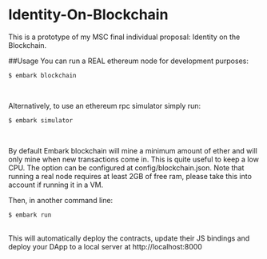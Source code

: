 # Identity-On-Blockchain
This is a prototype of my MSC final individual proposal: Identity on the Blockchain.

##Usage
You can run a REAL ethereum node for development purposes:
```
$ embark blockchain
```
</br>

Alternatively, to use an ethereum rpc simulator simply run:
```
$ embark simulator
```
</br>

By default Embark blockchain will mine a minimum amount of ether and will only mine when new transactions come in. This is quite useful to keep a low CPU. The option can be configured at config/blockchain.json. Note that running a real node requires at least 2GB of free ram, please take this into account if running it in a VM.

Then, in another command line:
```
$ embark run
```
</br>
This will automatically deploy the contracts, update their JS bindings and deploy your DApp to a local server at http://localhost:8000
